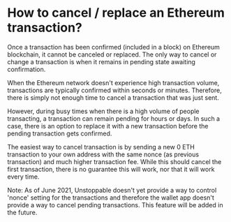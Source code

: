 # How to cancel / replace an Ethereum transaction?

Once a transaction has been confirmed (included in a block) on Ethereum blockchain, it cannot be canceled or replaced. The only way to cancel or change a transaction is when it remains in pending state awaiting confirmation.

When the Ethereum network doesn't experience high transaction volume, transactions are typically confirmed within seconds or minutes. Therefore, there is simply not enough time to cancel a transaction that was just sent.

However, during busy times when there is a high volume of people transacting, a transaction can remain pending for hours or days. In such a case, there is an option to replace it with a new transaction before the pending transaction gets confirmed.

The easiest way to cancel transaction is by sending a new 0 ETH transaction to your own address with the same nonce (as previous transaction) and much higher transaction fee. While this should cancel the first transaction, there is no guarantee this will work, nor that it will work every time.

Note: As of June 2021, Unstoppable doesn't yet provide a way to control 'nonce' setting for the transactions and therefore the wallet app doesn't provide a way to cancel pending transactions. This feature will be added in the future.
